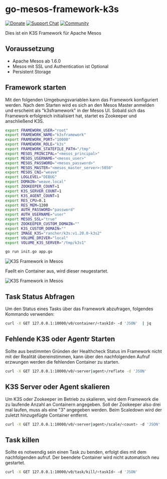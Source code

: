 # go-mesos-framework-k3s

[![Donate](https://img.shields.io/liberapay/receives/AVENTER.svg?logo=liberapay)](https://liberapay.com/mesos)
[![Support Chat](https://img.shields.io/static/v1?label=Chat&message=Support&color=brightgreen)](https://riot.im/app/#/room/#support:matrix.aventer.biz)
[![Community](https://img.shields.io/static/v1?label=Community&message=Support&color=brightgreen)](https://community.aventer.biz/post/46)

Dies ist ein K3S Framework für Apache Mesos

## Voraussetzung

- Apache Mesos ab 1.6.0
- Mesos mit SSL und Authentication ist Optional
- Persistent Storage

## Framework starten

Mit den folgenden Umgebungsvariablen kann das Framework konfiguriert werden. Nach dem Starten wird es sich an den Mesos Master anmelden und erscheint als "k3sframework" in der Mesos UI. Sobald sich das Framework erfolgreich initialisiert hat, startet es Zookeeper und anschließend K3S.



```Bash
export FRAMEWORK_USER="root"
export FRAMEWORK_NAME="k3sframework"
export FRAMEWORK_PORT="10000"
export FRAMEWORK_ROLE="k3s"
export FRAMEWORK_STATEFILE_PATH="/tmp"
export MESOS_PRINCIPAL="<mesos_principal>"
export MESOS_USERNAME="<mesos_user>"
export MESOS_PASSWORD="<mesos_password>"
export MESOS_MASTER="<mesos_master_server>:5050"
export MESOS_CNI="weave"
export LOGLEVEL="DEBUG"
export DOMAIN="weave.local"
export ZOOKEEPER_COUNT=1
export K3S_SERVER_COUNT=1
export K3S_AGENT_COUNT=1
export RES_CPU=0.1
export RES_MEM=1200
export AUTH_PASSWORD="password"
export AUTH_USERNAME="user"
export MESOS_SSL="true"
export ZOOKEEPER_CUSTOM_DOMAIN=""
export K3S_CUSTOM_DOMAIN=""
export IMAGE_K3S="rancher/k3s:v1.20.0-k3s2"
export VOLUME_DRIVER="local"
export VOLUME_K3S_SERVER="/tmp/k3s1"

go run init.go app.go
```

![K3S Framework in Mesos](k3s_mesos.gif)

Faellt ein Container aus, wird dieser neugestartet.

![K3S Framework in Mesos](k3s_mesos1.gif)

## Task Status Abfragen

Um den Status eines Tasks über das Framework abzufragen, folgendes Kommando verwenden:

```Bash
curl -X GET 127.0.0.1:10000/v0/container/<taskId> -d 'JSON'  | jq
```

## Fehlende K3S oder Agentr Starten

Sollte aus bestimmten Gründen der Healthcheck Status im Framework nicht mit der Realität übereinstimmen, kann über den nachfolgenden Aufruf erzwungen werden die fehlenden Container zu starten.

```Bash
curl -X GET 127.0.0.1:10000/v0/<server|agent>/reflate -d 'JSON'
```

## K3S Server oder Agent skalieren

Um K3S oder Zookeeper im Betrieb zu skalieren, wird dem Framework die zu laufende Anzahl an Containern angegeben. Soll der Zookeeper also drei mal laufen, muss als <count> eine "3" angegeben werden. Beim Scaledown wird der zuletzt hinzugefügte Container entfernt.

```Bash
curl -X GET 127.0.0.1:10000/v0/<server|agent>/scale/<count> -d 'JSON'
```

## Task killen

Sollte es notwendig sein einen Task zu benden, erfolgt dies mit dem nachfolgenden aufruf. Der beendete Container wird nicht automatisch neu gestartet.

```Bash
curl -X GET 127.0.0.1:10000/v0/task/kill/<taskId> -d 'JSON'
```
